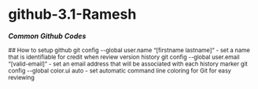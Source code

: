 # github-3.1-Ramesh
_**Common Github Codes**_

<sub> 
## How to setup github
git config --global user.name “[firstname lastname]” - set a name that is identifiable for credit when review version history
git config --global user.email “[valid-email]”  - set an email address that will be associated with each history marker
git config --global color.ui auto - set automatic command line coloring for Git for easy reviewing






</sub>
